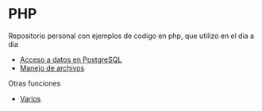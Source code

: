 # PHP
Repositorio personal con ejemplos de codigo en php, que utilizo en el dia a dia
- [Acceso a datos en PostgreSQL](https://github.com/JGGALVISR/php/blob/master/dataaccess/dbpostgress.md)
- [Manejo de archivos](https://github.com/JGGALVISR/php/blob/master/dataaccess/fileaccess.md)

Otras funciones
- [Varios](https://github.com/JGGALVISR/php/blob/master/various/various.md)

